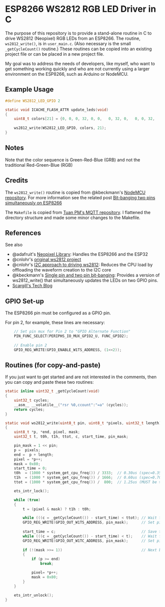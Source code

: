 # ESP8266 WS2812 RGB LED Driver in C
The purpose of this repository is to provide a stand-alone routine in C to drive WS2812 (Neopixel) RGB LEDs from an ESP8266. The routine, `ws2812_write()`, is in `user_main.c`. (Also necessary is the small `_getCycleCount()` routine.) These routines can be copied into an existing project file or can be placed in a new project file.

My goal was to address the needs of developers, like myself, who want to get something working quickly and who are not currently using a larger environment on the ESP8266, such as Arduino or NodeMCU.

## Example Usage

```c
#define WS2812_LED_GPIO 2

static void ICACHE_FLASH_ATTR update_leds(void)
{
	uint8_t colors[21] = {0, 0, 0, 32, 0, 0,   0, 32, 0,   0, 0, 32,   32, 32, 0,  32, 0, 32,  0, 32, 32 };
	
	ws2812_write(WS2812_LED_GPIO, colors, 21);
}
```

## Notes
Note that the color sequence is Green-Red-Blue (GRB) and not the traditional Red-Green-Blue (RGB)

## Credits
The `ws2812_write()` routine is copied from @kbeckmann's [NodeMCU repository](https://github.com/kbeckmann/nodemcu-firmware). For more information see the related post [Bit-banging two pins simultaneously on ESP8266](https://kbeckmann.github.io/2015/07/25/Bit-banging-two-pins-simultaneously-on-ESP8266/)

The `Makefile` is copied from [Tuan PM's MQTT repository](https://github.com/tuanpmt/esp_mqtt). I flattened the directory structure and made some minor changes to the Makefile.

## References
See also 
* @adafruit's [Neopixel Library](https://github.com/adafruit/Adafruit_NeoPixel/blob/master/esp8266.c): Handles the ESP8266 and the ESP32
* @cnlohr's [original ws2812 project](https://github.com/cnlohr/ws2812esp8266)
* @cnlohr's [I2C approach to driving ws2812](https://github.com/cnlohr/esp8266ws2812i2s): Reduces the CPU load by offloading the waveform creation to the I2C core
* @kbeckmann's [Single pin and two pin bit-banging](https://github.com/kbeckmann/nodemcu-firmware/blob/ws2812-dual/app/modules/ws2812.c): Provides a version of ws2812_write() that simultaneously updates the LEDs on two GPIO pins.
* [Scargill's Tech Blog](https://tech.scargill.net/ws2812b-success-on-the-esp-12/)



## GPIO Set-up
The ESP8266 pin must be configured as a GPIO pin. 

For pin 2, for example, these lines are necessary:

```c
    // Set pin mux for Pin 2 to "GPIO Alternate Function"
    PIN_FUNC_SELECT(PERIPHS_IO_MUX_GPIO2_U, FUNC_GPIO2); 
    
    // Enable pin 2
    GPIO_REG_WRITE(GPIO_ENABLE_W1TS_ADDRESS, (1<<2));
```

## Routines (for copy-and-paste)
If you just want to get started and are not interested in the comments, then you can copy and paste these two routines:

```c
static inline uint32_t _getCycleCount(void)
{
	uint32_t cycles;
	__asm__ __volatile__("rsr %0,ccount":"=a" (cycles));
	return cycles;
}

static void ws2812_write(uint8_t pin, uint8_t *pixels, uint32_t length) 
{
	uint8_t *p, *end, pixel, mask;
	uint32_t t, t0h, t1h, ttot, c, start_time, pin_mask;

	pin_mask = 1 << pin;
	p =  pixels;
	end =  p + length;
	pixel = *p++;
	mask = 0x80;
	start_time = 0;
	t0h  = (1000 * system_get_cpu_freq()) / 3333;  // 0.30us (spec=0.35 +- 0.15)
	t1h  = (1000 * system_get_cpu_freq()) / 1666;  // 0.60us (spec=0.70 +- 0.15)
	ttot = (1000 * system_get_cpu_freq()) /  800;  // 1.25us (MUST be >= 1.25)

	ets_intr_lock();

	while (true)
	{
		t = (pixel & mask) ? t1h : t0h;

		while (((c = _getCycleCount()) - start_time) < ttot); // Wait for the previous bit to finish
		GPIO_REG_WRITE(GPIO_OUT_W1TS_ADDRESS, pin_mask);      // Set pin high
		
		start_time = c;                                       // Save the start time
		while (((c = _getCycleCount()) - start_time) < t);    // Wait for high time to finish
		GPIO_REG_WRITE(GPIO_OUT_W1TC_ADDRESS, pin_mask);      // Set pin low
		
		if (!(mask >>= 1))                 					  // Next bit/byte
		{                 
			if (p >= end)
				break;

			pixel= *p++;
			mask = 0x80;
		}
	}
	
	ets_intr_unlock();
}
```
